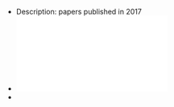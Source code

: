 - Description: papers published in 2017
- ![Classification of Side Channel Attacks on Mobile Devices](../assets/Systematic_Classification_of_Side-Channel_Attacks_A_Case_Study_for_Mobile_Devices_1732505080639_0.pdf)
-
